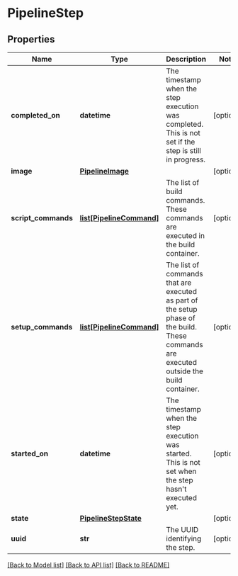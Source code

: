 # PipelineStep

## Properties
Name | Type | Description | Notes
------------ | ------------- | ------------- | -------------
**completed_on** | **datetime** | The timestamp when the step execution was completed. This is not set if the step is still in progress. | [optional] 
**image** | [**PipelineImage**](PipelineImage.md) |  | [optional] 
**script_commands** | [**list[PipelineCommand]**](PipelineCommand.md) | The list of build commands. These commands are executed in the build container. | [optional] 
**setup_commands** | [**list[PipelineCommand]**](PipelineCommand.md) | The list of commands that are executed as part of the setup phase of the build. These commands are executed outside the build container. | [optional] 
**started_on** | **datetime** | The timestamp when the step execution was started. This is not set when the step hasn&#39;t executed yet. | [optional] 
**state** | [**PipelineStepState**](PipelineStepState.md) |  | [optional] 
**uuid** | **str** | The UUID identifying the step. | [optional] 

[[Back to Model list]](../README.md#documentation-for-models) [[Back to API list]](../README.md#documentation-for-api-endpoints) [[Back to README]](../README.md)


